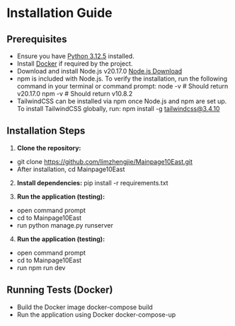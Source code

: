 # Installation Guide

## Prerequisites
- Ensure you have [Python 3.12.5](https://www.python.org/downloads/) installed.
- Install [Docker](https://www.docker.com/get-started) if required by the project.
- Download and install Node.js v20.17.0 [Node.js Download](https://nodejs.org/en/download/)
- npm is included with Node.js. To verify the installation, run the following command in your terminal or command prompt:
    node -v   # Should return v20.17.0
    npm -v    # Should return v10.8.2
- TailwindCSS can be installed via npm once Node.js and npm are set up. To install TailwindCSS globally, run:
    npm install -g tailwindcss@3.4.10

## Installation Steps
1. **Clone the repository:**
- git clone https://github.com/limzhengjie/Mainpage10East.git
- After installation, cd Mainpage10East

2. **Install dependencies:**
   pip install -r requirements.txt

3. **Run the application (testing):**
- open command prompt 
- cd to Mainpage10East
- run python manage.py runserver

4. **Run the application (testing):**
- open command prompt 
- cd to Mainpage10East
- run npm run dev

## Running Tests (Docker)
- Build the Docker image
    docker-compose build
- Run the application using Docker
    docker-compose-up